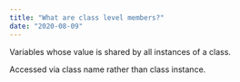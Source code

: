 ```yaml
---
title: "What are class level members?"
date: "2020-08-09"
---
```


Variables whose value is shared by all instances of a class.

Accessed via class name rather than class instance.
